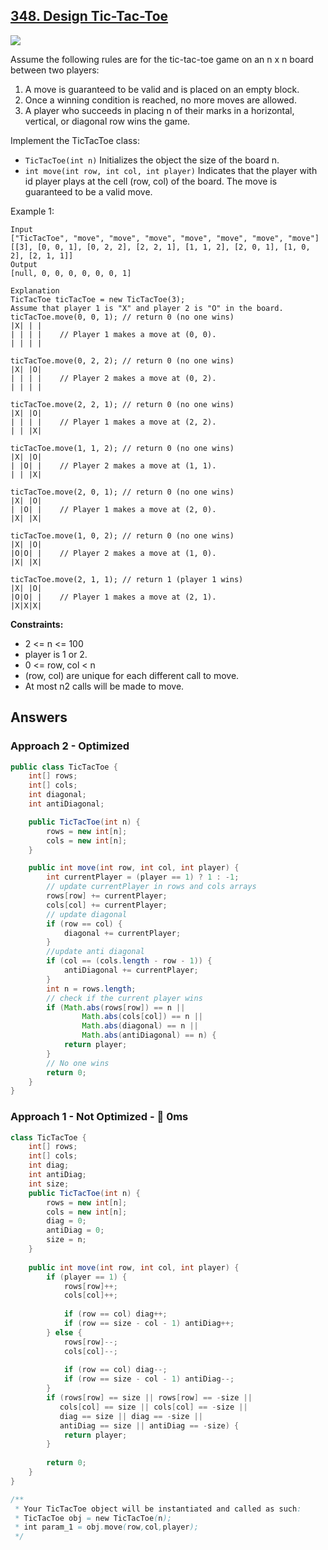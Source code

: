 ## [348. Design Tic-Tac-Toe](https://leetcode.com/problems/design-tic-tac-toe/)

![](https://github.com/weltond/DataStructure/blob/master/medium.PNG)

Assume the following rules are for the tic-tac-toe game on an n x n board between two players:

1. A move is guaranteed to be valid and is placed on an empty block.
2. Once a winning condition is reached, no more moves are allowed.
3. A player who succeeds in placing n of their marks in a horizontal, vertical, or diagonal row wins the game.

Implement the TicTacToe class:

- `TicTacToe(int n)` Initializes the object the size of the board n.
- `int move(int row, int col, int player)` Indicates that the player with id player plays at the cell (row, col) of the board. The move is guaranteed to be a valid move.
 

Example 1:

```
Input
["TicTacToe", "move", "move", "move", "move", "move", "move", "move"]
[[3], [0, 0, 1], [0, 2, 2], [2, 2, 1], [1, 1, 2], [2, 0, 1], [1, 0, 2], [2, 1, 1]]
Output
[null, 0, 0, 0, 0, 0, 0, 1]

Explanation
TicTacToe ticTacToe = new TicTacToe(3);
Assume that player 1 is "X" and player 2 is "O" in the board.
ticTacToe.move(0, 0, 1); // return 0 (no one wins)
|X| | |
| | | |    // Player 1 makes a move at (0, 0).
| | | |

ticTacToe.move(0, 2, 2); // return 0 (no one wins)
|X| |O|
| | | |    // Player 2 makes a move at (0, 2).
| | | |

ticTacToe.move(2, 2, 1); // return 0 (no one wins)
|X| |O|
| | | |    // Player 1 makes a move at (2, 2).
| | |X|

ticTacToe.move(1, 1, 2); // return 0 (no one wins)
|X| |O|
| |O| |    // Player 2 makes a move at (1, 1).
| | |X|

ticTacToe.move(2, 0, 1); // return 0 (no one wins)
|X| |O|
| |O| |    // Player 1 makes a move at (2, 0).
|X| |X|

ticTacToe.move(1, 0, 2); // return 0 (no one wins)
|X| |O|
|O|O| |    // Player 2 makes a move at (1, 0).
|X| |X|

ticTacToe.move(2, 1, 1); // return 1 (player 1 wins)
|X| |O|
|O|O| |    // Player 1 makes a move at (2, 1).
|X|X|X|
 ```

**Constraints:**

- 2 <= n <= 100
- player is 1 or 2.
- 0 <= row, col < n
- (row, col) are unique for each different call to move.
- At most n2 calls will be made to move.

## Answers
### Approach 2 - Optimized

```java
public class TicTacToe {
    int[] rows;
    int[] cols;
    int diagonal;
    int antiDiagonal;

    public TicTacToe(int n) {
        rows = new int[n];
        cols = new int[n];
    }

    public int move(int row, int col, int player) {
        int currentPlayer = (player == 1) ? 1 : -1;
        // update currentPlayer in rows and cols arrays
        rows[row] += currentPlayer;
        cols[col] += currentPlayer;
        // update diagonal
        if (row == col) {
            diagonal += currentPlayer;
        }
        //update anti diagonal
        if (col == (cols.length - row - 1)) {
            antiDiagonal += currentPlayer;
        }
        int n = rows.length;
        // check if the current player wins
        if (Math.abs(rows[row]) == n ||
                Math.abs(cols[col]) == n ||
                Math.abs(diagonal) == n ||
                Math.abs(antiDiagonal) == n) {
            return player;
        }
        // No one wins
        return 0;
    }
}

```
### Approach 1 - Not Optimized - :rocket: 0ms 

```java
class TicTacToe {
    int[] rows;
    int[] cols;
    int diag;
    int antiDiag;
    int size;
    public TicTacToe(int n) {
        rows = new int[n];
        cols = new int[n];
        diag = 0;
        antiDiag = 0;
        size = n;
    }
    
    public int move(int row, int col, int player) {
        if (player == 1) {
            rows[row]++;
            cols[col]++;
            
            if (row == col) diag++;
            if (row == size - col - 1) antiDiag++;
        } else {
            rows[row]--;
            cols[col]--;
            
            if (row == col) diag--;
            if (row == size - col - 1) antiDiag--;
        }
        if (rows[row] == size || rows[row] == -size ||
           cols[col] == size || cols[col] == -size ||
           diag == size || diag == -size ||
           antiDiag == size || antiDiag == -size) {
            return player;
        }
        
        return 0;
    }
}

/**
 * Your TicTacToe object will be instantiated and called as such:
 * TicTacToe obj = new TicTacToe(n);
 * int param_1 = obj.move(row,col,player);
 */
```
